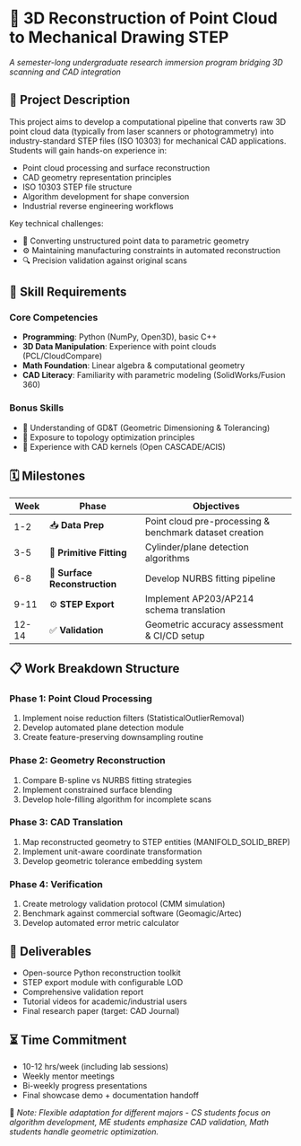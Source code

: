 # 📐 3D Reconstruction of Point Cloud to Mechanical Drawing STEP
*A semester-long undergraduate research immersion program bridging 3D scanning and CAD integration*

## 🎯 Project Description
This project aims to develop a computational pipeline that converts raw 3D point cloud data (typically from laser scanners or photogrammetry) into industry-standard STEP files (ISO 10303) for mechanical CAD applications. Students will gain hands-on experience in:
- Point cloud processing and surface reconstruction
- CAD geometry representation principles
- ISO 10303 STEP file structure
- Algorithm development for shape conversion
- Industrial reverse engineering workflows

Key technical challenges: 
- 🔄 Converting unstructured point data to parametric geometry
- ⚙️ Maintaining manufacturing constraints in automated reconstruction
- 🔍 Precision validation against original scans

## 🔧 Skill Requirements
### Core Competencies
- **Programming**: Python (NumPy, Open3D), basic C++ 
- **3D Data Manipulation**: Experience with point clouds (PCL/CloudCompare)
- **Math Foundation**: Linear algebra & computational geometry
- **CAD Literacy**: Familiarity with parametric modeling (SolidWorks/Fusion 360)

### Bonus Skills
- 📐 Understanding of GD&T (Geometric Dimensioning & Tolerancing)
- 🧮 Exposure to topology optimization principles
- 🔌 Experience with CAD kernels (Open CASCADE/ACIS)

## 🗓️ Milestones
| Week | Phase | Objectives |
|------|-------|------------|
| 1-2  | 📥 **Data Prep** | Point cloud pre-processing & benchmark dataset creation |
| 3-5  | 🔵 **Primitive Fitting** | Cylinder/plane detection algorithms |
| 6-8  | 🧩 **Surface Reconstruction** | Develop NURBS fitting pipeline |
| 9-11 | ⚙️ **STEP Export** | Implement AP203/AP214 schema translation |
| 12-14| ✅ **Validation** | Geometric accuracy assessment & CI/CD setup |

## 📋 Work Breakdown Structure
### Phase 1: Point Cloud Processing
1. Implement noise reduction filters (StatisticalOutlierRemoval)
2. Develop automated plane detection module
3. Create feature-preserving downsampling routine

### Phase 2: Geometry Reconstruction
1. Compare B-spline vs NURBS fitting strategies
2. Implement constrained surface blending
3. Develop hole-filling algorithm for incomplete scans

### Phase 3: CAD Translation
1. Map reconstructed geometry to STEP entities (MANIFOLD_SOLID_BREP)
2. Implement unit-aware coordinate transformation
3. Develop geometric tolerance embedding system

### Phase 4: Verification
1. Create metrology validation protocol (CMM simulation)
2. Benchmark against commercial software (Geomagic/Artec)
3. Develop automated error metric calculator

## 🚀 Deliverables
- Open-source Python reconstruction toolkit
- STEP export module with configurable LOD
- Comprehensive validation report
- Tutorial videos for academic/industrial users
- Final research paper (target: CAD Journal)

## ⏳ Time Commitment
- 10-12 hrs/week (including lab sessions)
- Weekly mentor meetings
- Bi-weekly progress presentations
- Final showcase demo + documentation handoff

📌 *Note: Flexible adaptation for different majors - CS students focus on algorithm development, ME students emphasize CAD validation, Math students handle geometric optimization.*
